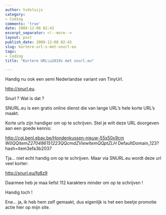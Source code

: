 ```yaml
---
author: tvdsluijs
category:
- Coding
comments: 'true'
date: 2009-12-08 02:43
excerpt_separator: <!--more-->
layout: post
publish_date: 2009-12-08 02:43
slug: kortere-url-s-met-snurl-eu
tags:
- Coding
title: "Kortere URL\u2019s met snurl.eu"

---
```

Handig nu ook een semi Nederlandse variant van TinyUrl.  
  
<http://snurl.eu>.  
  
Snurl ? Wat is dat ?  
  
SNURL.eu is een gratis online dienst die van lange URL’s hele korte URL’s
maakt.  
  
Korte urls zijn handiger om op te schrijven. Stel je wilt deze URL doorgeven
aan een goede kennis:  
  
<http://cgi.benl.ebay.be/Hondenkussen-nieuw-55x50x9cm>
_W0QQitemZ270486151223QQcmdZViewItemQQptZLH_
DefaultDomain_123?hash=item3efa3b2037  
  
Tja… niet echt handig om op te schrijven. Maar via SNURL.eu wordt deze url
veel korter:  
  
<http://snurl.eu/fg8z9>  
  
Daarmee heb je maa liefst 112 karakters minder om op te schrijven !  
  
Handig toch !  
  
Ene… ja, ik heb hem zelf gemaakt, dus eigenlijk is het een beetje promotie
actie hier op mijn site.

